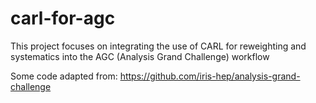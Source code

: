 # carl-for-agc
This project focuses on integrating the use of CARL for reweighting and systematics into the AGC (Analysis Grand Challenge) workflow

Some code adapted from: https://github.com/iris-hep/analysis-grand-challenge
